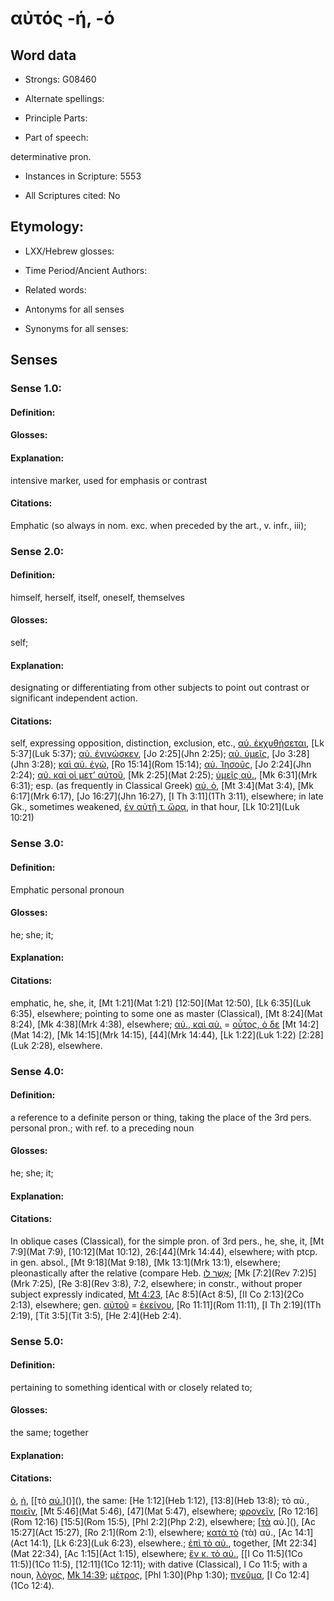 # αὐτός -ή, -ό

<!-- Status: S2=NeedsReview -->
<!-- Lexica used for edits:   BDAG, MM-->

## Word data

* Strongs: G08460

* Alternate spellings:



* Principle Parts: 


* Part of speech: 

determinative pron.

* Instances in Scripture: 5553

* All Scriptures cited: No

## Etymology: 


* LXX/Hebrew glosses: 


* Time Period/Ancient Authors: 


* Related words: 

* Antonyms for all senses

* Synonyms for all senses: 


## Senses 


### Sense  1.0: 

#### Definition: 


#### Glosses:



#### Explanation: 

intensive marker, used for emphasis or contrast

#### Citations: 

Emphatic (so always in nom. exc. when preceded by the art., v. infr., iii);

### Sense  2.0: 

#### Definition: 

himself, herself, itself, oneself, themselves

#### Glosses: 

self; 

#### Explanation: 

designating or differentiating from other subjects to point out contrast or significant independent action.

#### Citations: 

self, expressing opposition, distinction, exclusion, etc., [αὐ. ἐκχυθήσεται](), [Lk 5:37](Luk 5:37); [αὐ. ἐγινώσκεν](), [Jo 2:25](Jhn 2:25); [αὐ. ὑμεῖς](), [Jo 3:28](Jhn 3:28); [καὶ αὐ. ἐγώ](), [Ro 15:14](Rom 15:14); [αὐ. Ἰησοῦς](), [Jo 2:24](Jhn 2:24); [αὐ. καὶ οἱ μετ’ αὐτοῦ](), [Mk 2:25](Mat 2:25); [ὑμεῖς αὐ.](), [Mk 6:31](Mrk 6:31); esp. (as frequently in Classical Greek) [αὐ. ὁ](), [Mt 3:4](Mat 3:4), [Mk 6:17](Mrk 6:17), [Jo 16:27](Jhn 16:27), [I Th 3:11](1Th 3:11), elsewhere; in late Gk., sometimes weakened, [ἐν αὐτῇ τ. ὥρᾳ](), in that hour, [Lk 10:21](Luk 10:21) 

### Sense  3.0: 

#### Definition: 

Emphatic personal pronoun

#### Glosses: 

he; she; it;

#### Explanation: 


#### Citations: 

emphatic, he, she, it, [Mt 1:21](Mat 1:21) [12:50](Mat 12:50), [Lk 6:35](Luk 6:35), elsewhere; pointing to some one as master (Classical), [Mt 8:24](Mat 8:24), [Mk 4:38](Mrk 4:38), elsewhere; [αὐ., καὶ αὐ.]() = [οὗτος, ὁ δε]() [Mt 14:2](Mat 14:2), [Mk 14:15](Mrk 14:15), [44](Mrk 14:44), [Lk 1:22](Luk 1:22) [2:28](Luk 2:28), elsewhere.

### Sense  4.0: 

#### Definition: 

a reference to a definite person or thing, taking the place of the 3rd pers. personal pron.; with ref. to a preceding noun

#### Glosses: 

he; she; it;

#### Explanation: 


#### Citations: 

In oblique cases (Classical), for the simple pron. of 3rd pers., he, she, it, [Mt 7:9](Mat 7:9), [10:12](Mat 10:12), 26:[44](Mrk 14:44), elsewhere; with ptcp. in gen. absol., [Mt 9:18](Mat 9:18), [Mk 13:1](Mrk 13:1), elsewhere; pleonastically after the relative (compare Heb. [אֲשֶׁר לֹו](//en-uhl/H0834); [Mk [7:2](Rev 7:2)5](Mrk 7:25), [Re 3:8](Rev 3:8), 7:2, elsewhere; in constr., without proper subject expressly indicated, [Mt 4:23](Mat.4.23), [Ac 8:5](Act 8:5), [II Co 2:13](2Co 2:13), elsewhere; gen. [αὐτοῦ]() = [ἐκείνου](), [Ro 11:11](Rom 11:11), [I Th 2:19](1Th 2:19), [Tit 3:5](Tit 3:5), [He 2:4](Heb 2:4).

### Sense  5.0: 

#### Definition: 

pertaining to something identical with or closely related to;

#### Glosses: 

the same; together

#### Explanation: 

#### Citations: 

[ὁ](), [ἡ](), [[τὸ [αὐ.]()]()](), the same: [He 1:12](Heb 1:12), [13:8](Heb 13:8); τὸ αὐ., [ποιεῖν](), [Mt 5:46](Mat 5:46), [47](Mat 5:47), elsewhere; [φρονεῖν](), [Ro 12:16](Rom 12:16) [15:5](Rom 15:5), [Phl 2:2](Php 2:2), elsewhere; [[τὰ]() αὐ.](), [Ac 15:27](Act 15:27), [Ro 2:1](Rom 2:1), elsewhere; [κατὰ τὸ]() (τὰ) αὐ., [Ac 14:1](Act 14:1), [Lk 6:23](Luk 6:23), elsewhere.; [ἐπὶ τὸ αὐ.](), together, [Mt 22:34](Mat 22:34), [Ac 1:15](Act 1:15), elsewhere; [ἓν κ. τὸ αὐ.](), [[I Co 11:5](1Co 11:5)](1Co 11:5), [12:11](1Co 12:11); with dative (Classical), I Co 11:5; with a noun, [λόγος](), [Mk 14:39](Mark14.39); [μέτρος](), [Phl 1:30](Php 1:30); [πνεῦμα](), [I Co 12:4](1Co 12:4).
